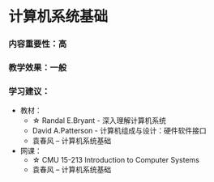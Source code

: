 # 计算机系统基础

### 内容重要性：高

### 教学效果：一般

### 学习建议：

* 教材：
  * ☆ Randal E.Bryant - 深入理解计算机系统
  * David A.Patterson - 计算机组成与设计：硬件软件接口
  * 袁春风 – 计算机系统基础
* 网课：
  * ☆ CMU 15-213 Introduction to Computer Systems
  * 袁春风 – 计算机系统基础
